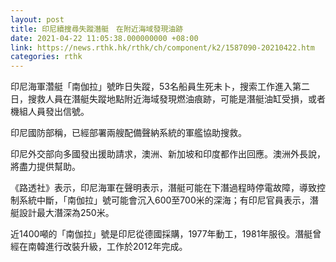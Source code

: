 ```yaml
---
layout: post
title: 印尼續搜尋失蹤潛艇　在附近海域發現油跡
date: 2021-04-22 11:05:38.000000000 +08:00
link: https://news.rthk.hk/rthk/ch/component/k2/1587090-20210422.htm
categories: rthk
---
```


印尼海軍濳艇「南伽拉」號昨日失蹤，53名船員生死未卜，搜索工作進入第二日，搜救人員在潛艇失蹤地點附近海域發現燃油痕跡，可能是潛艇油缸受損，或者機組人員發出信號。

印尼國防部稱，已經部署兩艘配備聲納系統的軍艦協助搜救。

印尼外交部向多國發出援助請求，澳洲、新加坡和印度都作出回應。澳洲外長說，將盡力提供幫助。

《路透社》表示，印尼海軍在聲明表示，潛艇可能在下潛過程時停電故障，導致控制系統中斷，「南伽拉」號可能會沉入600至700米的深海；有印尼官員表示，潛艇設計最大潛深為250米。

近1400噸的「南伽拉」號是印尼從德國採購，1977年動工，1981年服役。潛艇曾經在南韓進行改裝升級，工作於2012年完成。
